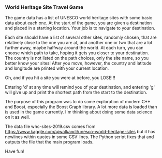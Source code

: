 ### World Heritage Site Travel Game

The game data has a list of UNESCO world heritage sites with some basic data about each one.
At the start of the game, you are given a destination and placed in a starting location.
Your job is to navigate to your destination.

Each site should have a list of several other sites, randomly chosen, that are relatively
close to the one you are at, and another one or two that are a lot further away, maybe halfway
around the world.  At each turn, you can choose which path to take, hoping it gets you
closer to your destination.  The country is not listed on the path choices, only the site name,
so you better know your sites!  After you move, however, the country and latitude and longitude
are printed with your current location.

Oh, and if you hit a site you were at before, you LOSE!!!

Entering 'd' at any time will remind you of your destination, and entering 'g' will
give up and print the shortest path from the start to the destination.

The purpose of this program was to do some exploration of modern C++ and Boost, especially
the Boost Graph library.  A lot more data is loaded than is used in the game currently.
I'm thinking about doing some data science on it as well.

The data file whc-sites-2019.csv comes from https://www.kaggle.com/ujwalkandi/unesco-world-heritage-sites
but it has newlines within quotes in some CSV lines. The Python script fixes that and outputs
the file that the main program loads.

Have fun!

